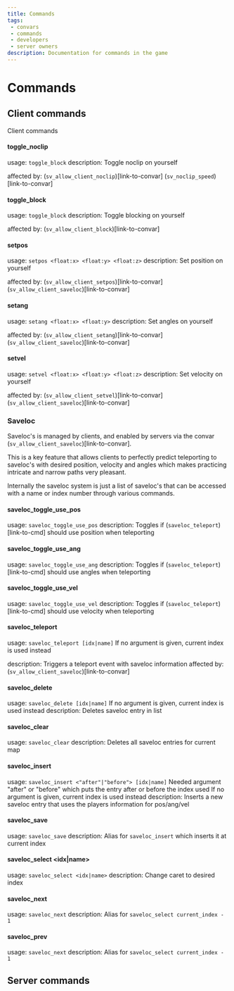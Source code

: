 ```yaml
---
title: Commands
tags: 
 - convars
 - commands
 - developers
 - server owners
description: Documentation for commands in the game
---
```


# Commands

## Client commands

Client commands

#### toggle_noclip

usage: `toggle_block`
description: Toggle noclip on yourself

affected by:
    (`sv_allow_client_noclip`)[link-to-convar]
    (`sv_noclip_speed`)[link-to-convar] 

#### toggle_block

usage: `toggle_block`
description: Toggle blocking on yourself

affected by:
    (`sv_allow_client_block`)[link-to-convar]

#### setpos

usage: `setpos <float:x> <float:y> <float:z>`
description: Set position on yourself

affected by:
    (`sv_allow_client_setpos`)[link-to-convar]
    (`sv_allow_client_saveloc`)[link-to-convar]

#### setang

usage: `setang <float:x> <float:y>`
description: Set angles on yourself

affected by:
    (`sv_allow_client_setang`)[link-to-convar]
    (`sv_allow_client_saveloc`)[link-to-convar]

#### setvel

usage: `setvel <float:x> <float:y> <float:z>`
description: Set velocity on yourself

affected by:
    (`sv_allow_client_setvel`)[link-to-convar]
    (`sv_allow_client_saveloc`)[link-to-convar]

### Saveloc

Saveloc's is managed by clients, and enabled by servers via the convar (`sv_allow_client_saveloc`)[link-to-convar].

This is a key feature that allows clients to perfectly predict teleporting to saveloc's with desired position, velocity and angles which makes practicing intricate and narrow paths very pleasant.

Internally the saveloc system is just a list of saveloc's that can be accessed with a name or index number through various commands.

#### saveloc_toggle_use_pos

usage: `saveloc_toggle_use_pos`
description: Toggles if (`saveloc_teleport`)[link-to-cmd] should use position when teleporting

#### saveloc_toggle_use_ang

usage: `saveloc_toggle_use_ang`
description: Toggles if (`saveloc_teleport`)[link-to-cmd] should use angles when teleporting

#### saveloc_toggle_use_vel

usage: `saveloc_toggle_use_vel`
description: Toggles if (`saveloc_teleport`)[link-to-cmd] should use velocity when teleporting

#### saveloc_teleport

usage: `saveloc_teleport [idx|name]`
    If no argument is given, current index is used instead

description: Triggers a teleport event with saveloc information
affected by: (`sv_allow_client_saveloc`)[link-to-convar]

#### saveloc_delete

usage: `saveloc_delete [idx|name]`
    If no argument is given, current index is used instead
description: Deletes saveloc entry in list

#### saveloc_clear

usage: `saveloc_clear`
description: Deletes all saveloc entries for current map

#### saveloc_insert

usage: `saveloc_insert <"after"|"before"> [idx|name]`
    Needed argument "after" or "before" which puts the entry after or before the index used
    If no argument is given, current index is used instead
description: Inserts a new saveloc entry that uses the players information for pos/ang/vel

#### saveloc_save

usage: `saveloc_save`
description: Alias for `saveloc_insert` which inserts it at current index

#### saveloc_select <idx|name>

usage: `saveloc_select <idx|name>`
description: Change caret to desired index

#### saveloc_next

usage: `saveloc_next`
description: Alias for `saveloc_select current_index - 1`

#### saveloc_prev

usage: `saveloc_next`
description: Alias for `saveloc_select current_index - 1`

## Server commands
